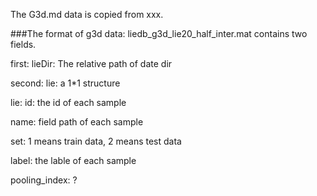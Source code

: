 The G3d.md data is copied from xxx.

###The format of g3d data:
liedb_g3d_lie20_half_inter.mat contains two fields.

first: lieDir: The relative path of date dir

second: lie: a 1*1 structure

lie: id: the id of each sample

name: field path of each sample

set: 1 means train data, 2 means test data

label: the lable of each sample

pooling_index: ?
